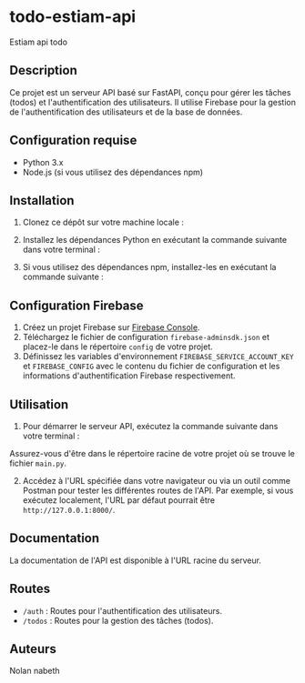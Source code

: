# todo-estiam-api
Estiam api todo

## Description
Ce projet est un serveur API basé sur FastAPI, conçu pour gérer les tâches (todos) et l'authentification des utilisateurs. Il utilise Firebase pour la gestion de l'authentification des utilisateurs et de la base de données.

## Configuration requise
- Python 3.x
- Node.js (si vous utilisez des dépendances npm)

## Installation
1. Clonez ce dépôt sur votre machine locale :

2. Installez les dépendances Python en exécutant la commande suivante dans votre terminal :

3. Si vous utilisez des dépendances npm, installez-les en exécutant la commande suivante :


## Configuration Firebase
1. Créez un projet Firebase sur [Firebase Console](https://console.firebase.google.com/).
2. Téléchargez le fichier de configuration `firebase-adminsdk.json` et placez-le dans le répertoire `config` de votre projet.
3. Définissez les variables d'environnement `FIREBASE_SERVICE_ACCOUNT_KEY` et `FIREBASE_CONFIG` avec le contenu du fichier de configuration et les informations d'authentification Firebase respectivement.

## Utilisation
1. Pour démarrer le serveur API, exécutez la commande suivante dans votre terminal :


Assurez-vous d'être dans le répertoire racine de votre projet où se trouve le fichier `main.py`.

2. Accédez à l'URL spécifiée dans votre navigateur ou via un outil comme Postman pour tester les différentes routes de l'API. Par exemple, si vous exécutez localement, l'URL par défaut pourrait être `http://127.0.0.1:8000/`.

## Documentation
La documentation de l'API est disponible à l'URL racine du serveur.

## Routes
- `/auth` : Routes pour l'authentification des utilisateurs.
- `/todos` : Routes pour la gestion des tâches (todos).


## Auteurs
Nolan nabeth 
